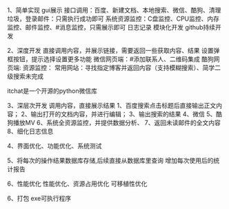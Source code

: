 1、简单实现
gui展示
接口调用：百度、新建文档、本地搜索、微信、酷狗、清理垃圾，登录邮件：只需执行成功即可
系统资源监控：C盘监控、CPU监控、内存监控、邮件监控、#消息监控，只需展示即可
日志记录
模块化开发
github持续开发

2、深度开发
直接调用内容，并展示链接，需要返回一些获取内容、结果
设置弹框按钮，提示选择设置更多功能 
微信网页端：#添加联系人、二维码集成
酷狗网页端:
资源监控： 
常用网站：寻找指定博客并返回内容（支持模糊搜索）、简学二级搜索未完成


itchat是一个开源的python微信库

3、深层次开发
调用内容，直接展示结果
	1、百度搜索点击标题后直接输出正文内容；
	2、输出打开的文档内容，并进行编辑；
	3、输出搜索的结果
	4、微信
	5、酷狗播放MV
	6、系统全资源监控，并提供数据分析、
	7、返回未读邮件的全文内容
	8、细化日志信息

4、界面优化、功能优化、系统测试

5、将每次的操作结果数据库存储,后续直接从数据库里查询
增加每次使用后的统计报告

6、性能优化
性能优化、资源占用优化
可移植性优化


6、打包
exe可执行程序
